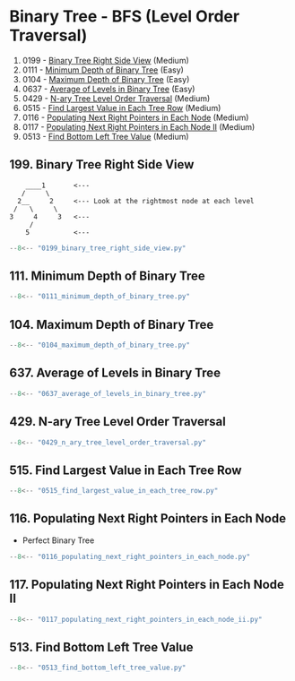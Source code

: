 # Binary Tree - BFS (Level Order Traversal)

1. 0199 - [Binary Tree Right Side View](https://leetcode.com/problems/binary-tree-right-side-view/) (Medium)
2. 0111 - [Minimum Depth of Binary Tree](https://leetcode.com/problems/minimum-depth-of-binary-tree/) (Easy)
3. 0104 - [Maximum Depth of Binary Tree](https://leetcode.com/problems/maximum-depth-of-binary-tree/) (Easy)
4. 0637 - [Average of Levels in Binary Tree](https://leetcode.com/problems/average-of-levels-in-binary-tree/) (Easy)
5. 0429 - [N-ary Tree Level Order Traversal](https://leetcode.com/problems/n-ary-tree-level-order-traversal/) (Medium)
6. 0515 - [Find Largest Value in Each Tree Row](https://leetcode.com/problems/find-largest-value-in-each-tree-row/) (Medium)
7. 0116 - [Populating Next Right Pointers in Each Node](https://leetcode.com/problems/populating-next-right-pointers-in-each-node/) (Medium)
8. 0117 - [Populating Next Right Pointers in Each Node II](https://leetcode.com/problems/populating-next-right-pointers-in-each-node-ii/) (Medium)
9. 0513 - [Find Bottom Left Tree Value](https://leetcode.com/problems/find-bottom-left-tree-value/) (Medium)

## 199. Binary Tree Right Side View

```plaintext
    ____1       <---
   /     \
  2__     2     <--- Look at the rightmost node at each level
 /   \     \
3     4     3   <---
     /
    5           <---
```

```python
--8<-- "0199_binary_tree_right_side_view.py"
```

## 111. Minimum Depth of Binary Tree

```python
--8<-- "0111_minimum_depth_of_binary_tree.py"
```

## 104. Maximum Depth of Binary Tree

```python
--8<-- "0104_maximum_depth_of_binary_tree.py"
```

## 637. Average of Levels in Binary Tree

```python
--8<-- "0637_average_of_levels_in_binary_tree.py"
```

## 429. N-ary Tree Level Order Traversal

```python
--8<-- "0429_n_ary_tree_level_order_traversal.py"
```

## 515. Find Largest Value in Each Tree Row

```python
--8<-- "0515_find_largest_value_in_each_tree_row.py"
```

## 116. Populating Next Right Pointers in Each Node

- Perfect Binary Tree

```python
--8<-- "0116_populating_next_right_pointers_in_each_node.py"
```

## 117. Populating Next Right Pointers in Each Node II

```python
--8<-- "0117_populating_next_right_pointers_in_each_node_ii.py"
```

## 513. Find Bottom Left Tree Value

```python
--8<-- "0513_find_bottom_left_tree_value.py"
```

